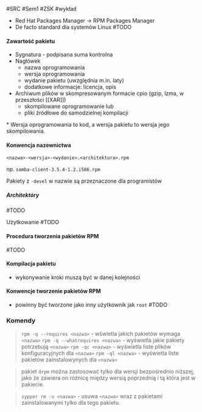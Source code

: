#SRC #Sem1 #ZSK #wykład 

- Red Hat Packages Manager -> RPM Packages Manager
- De facto standard dla systemów Linux
#TODO 


#### Zawartość pakietu
- Sygnatura - podpisana suma kontrolna
- Nagłówek
	- nazwa oprogramowania
	- wersja oprogramowania
	- wydanie pakietu (uwzględnia m.in. laty)
	- dodatkowe informacje: licencja, opis
- Archiwum plików w skompresowanym formacie cpio (gzip, lzma, w przeszłości [[XAR]])
	- skompilowane oprogramowanie lub
	- pliki źródłowe do samodzielnej kompilacji



\* Wersja oprogramowania to kod, a wersja pakietu to wersja jego skompilowania.

#### Konwencja nazewnictwa

`<nazwa>-<wersja>-<wydanie>.<architektura>.rpm`

np. `samba-client-3.5.4-1.2.i586.rpm`

Pakiety z `-devel` w nazwie są przeznaczone dla programistów

##### Architektóry
#TODO 

Użytkowanie
#TODO 

#### Procedura tworzenia pakietów RPM
#TODO

#### Kompilacja pakietu
- wykonywanie kroki muszą być w danej kolejności

#### Konwencje tworzenie pakietów RPM
- powinny być tworzone jako inny użytkownik jak `root`
#TODO 


### Komendy
> `rpm -q --requires <nazwa>` - wświetla jakich pakietów wymaga `<nazwa>`
> `rpm -q --whatrequires <nazwa>` - wyświetla jakie pakiety potrzebują `<nazwa>`
> `rpm -qc <nazwa>` - wyświetla liste plików konfiguracyjnych dla `<nazwa>`
> `rpm -ql <nazwa>` - wyświetla liste pakietów zainstalowynych dla `<nazwa>`

>pakiet `drpm` można zastosować tylko dla wersji bezpośrednio niższej, jako że zawiera on różnicę między wersią poprzednią i tą która jest w pakiecie.

>`zypper rm -u <nazwa>` - usuwa `<nazwa>` wraz z pakietami zainstalowanymi tylko dla tego pakietu.

